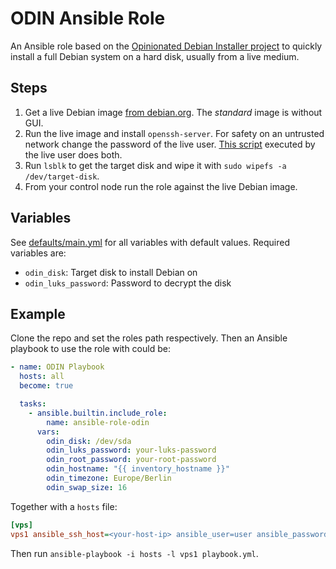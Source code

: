 # ODIN Ansible Role

An Ansible role based on the [Opinionated Debian Installer project](https://github.com/r0b0/debian-installer) to quickly install a full Debian system on a hard disk, usually from a live medium.

## Steps
1. Get a live Debian image [from debian.org](https://cdimage.debian.org/debian-cd/current-live/amd64/iso-hybrid/). The *standard* image is without GUI.
2. Run the live image and install `openssh-server`. For safety on an untrusted network change the password of the live user. [This script](https://gist.github.com/romangg/443ae2124ae53e10b8e8d363d801ff77) executed by the live user does both.
3. Run `lsblk` to get the target disk and wipe it with `sudo wipefs -a /dev/target-disk`.
4. From your control node run the role against the live Debian image.

## Variables
See [defaults/main.yml](defaults/main.yml) for all variables with default values. Required variables are:
- `odin_disk`: Target disk to install Debian on
- `odin_luks_password`: Password to decrypt the disk

## Example
Clone the repo and set the roles path respectively. Then an Ansible playbook to use the role with could be:
```yaml
- name: ODIN Playbook
  hosts: all
  become: true

  tasks:
    - ansible.builtin.include_role:
        name: ansible-role-odin
      vars:
        odin_disk: /dev/sda
        odin_luks_password: your-luks-password
        odin_root_password: your-root-password
        odin_hostname: "{{ inventory_hostname }}"
        odin_timezone: Europe/Berlin
        odin_swap_size: 16
```

Together with a `hosts` file:
```ini
[vps]
vps1 ansible_ssh_host=<your-host-ip> ansible_user=user ansible_password=live
```

Then run `ansible-playbook -i hosts -l vps1 playbook.yml`.
